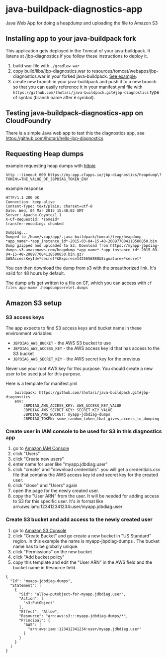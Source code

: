 # java-buildpack-diagnostics-app
Java Web App for doing a heapdump and uploading the file to Amazon S3

## Installing app to your java-buildpack fork

This application gets deployed in the Tomcat of your java-buildpack. It listens at /jbp-diagnostics if you follow these instructions to deploy it. 

1. build war file with ```./gradlew war```
2. copy build/libs/jbp-diagnostics.war to resources/tomcat/webapps/jbp-diagnostics.war in your forked java-buildpack. [See example](https://github.com/lhotari/java-buildpack/tree/jbp-diagnostics/resources/tomcat/webapps).
3. create new branch in your java-buildpack and push it to a new branch so that you can easily reference it in your manifest.yml file with ```https://github.com/lhotari/java-buildpack.git#jbp-diagnostics``` type of syntax (branch name after ```#``` symbol). 

## Testing java-buildpack-diagnostics-app on CloudFoundry

There is a simple Java web app to test this the diagnostics app, see https://github.com/lhotari/hello-jbp-diagnostics

## Requesting Heap dumps

example requesting heap dumps with [httpie](http://httpie.org/)

```http --timeout 600 https://my-app.cfapps.io/jbp-diagnostics/heapdump\?TOKEN\=THE_VALUE_OF_JBPDIAG_TOKEN_ENV```

example response

```
HTTP/1.1 200 OK
Connection: keep-alive
Content-Type: text/plain; charset=utf-8
Date: Wed, 04 Mar 2015 15:48:02 GMT
Server: Apache-Coyote/1.1
X-Cf-Requestid: *someid*
transfer-encoding: chunked

Dumping...
Dumped to /home/vcap/app/.java-buildpack/tomcat/temp/heapdump-*app_name*-*app_instance_id*-2015-03-04-15-48-208977084118580850.bin
Dump gzipped and uploaded to S3. Download from https://myapp-jbpdiag-dumps.s3.amazonaws.com/heapdump-*app_name*-*app_instance_id*-2015-03-04-15-48-208977084118580850.bin.gz?AWSAccessKeyId=*secret*&Expires=1425656888&Signature=*secret*
```

You can then download the dump from s3 with the preauthorized link. It's valid for 48 hours by default.

The dump urls get written to a file on CF, which you can access with
```cf files app-name .heapdumpservlet.dumps```

## Amazon S3 setup

### S3 access keys

The app expects to find S3 access keys and bucket name in these environment variables:
* ```JBPDIAG_AWS_BUCKET``` - the AWS S3 bucket to use
* ```JBPDIAG_AWS_ACCESS_KEY``` - the AWS access key id that has access to the S3 bucket
* ```JBPDIAG_AWS_SECRET_KEY``` - the AWS secret key for the previous

Never use your root AWS key for this purpose. You should create a new user to be used just for this purpose.

Here is a template for manifest.yml
```
    buildpack: https://github.com/lhotari/java-buildpack.git#jbp-diagnostics
    env:
        JBPDIAG_AWS_ACCESS_KEY: AWS_ACCESS_KEY_VALUE
        JBPDIAG_AWS_SECRET_KEY: SECRET_KEY_VALUE
        JBPDIAG_AWS_BUCKET: myapp-jdbdiag-dumps
        JBPDIAG_TOKEN: some_random_token_that_gives_access_to_dumping
```

### Create user in IAM console to be used for S3 in this diagnostics app

1. go to [Amazon IAM Console](https://console.aws.amazon.com/iam/home)
2. click "Users"
3. click "Create new users"
4. enter name for user like "myapp.jdbdiag.user"
5. click "create" and "download credentials". you will get a credentials.csv file that contains the AWS access key id and secret key for the created user.
6. click "close" and "Users" again
7. open the page for the newly created user.
8. copy the "User ARN" from the user. It will be needed for adding access to S3 for this specific user. It's in format like arn:aws:iam::123412341234:user/myapp.jdbdiag.user

### Create S3 bucket and add access to the newly created user

1. go to [Amazon S3 Console](https://console.aws.amazon.com/s3)
2. click "Create Bucket" and go create a new bucket in "US Standard" region. In this example the name is myapp-jbpdiag-dumps . The bucket name has to be globally unique.
3. click "Permissions" on the new bucket
4. click "Add bucket policy"
5. copy this template and edit the "User ARN" in the AWS field and the bucket name in Resource field.
```
{
  "Id": "myapp-jdbdiag-dumps",
  "Statement": [
    {
      "Sid": "allow-putobject-for-myapp.jdbdiag.user",
      "Action": [
        "s3:PutObject"
      ],
      "Effect": "Allow",
      "Resource": "arn:aws:s3:::myapp-jdbdiag-dumps/*",
      "Principal": {
        "AWS": [
          "arn:aws:iam::123412341234:user/myapp.jdbdiag.user"
        ]
      }
    }
  ]
}
```
